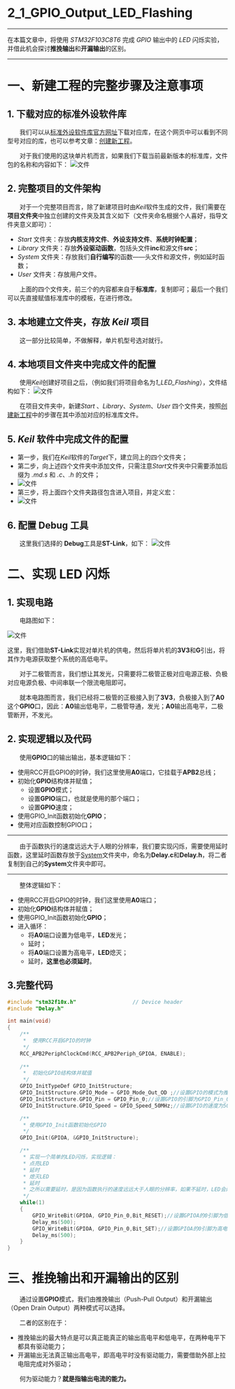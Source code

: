 # 2_1_GPIO_Output_LED_Flashing

***
在本篇文章中，将使用 *STM32F103C8T6* 完成 *GPIO* 输出中的 *LED* 闪烁实验，并借此机会探讨**推挽输出**和**开漏输出**的区别。
***

# 一、新建工程的完整步骤及注意事项
## 1. 下载对应的标准外设软件库
&emsp;&emsp;我们可以从[标准外设软件库官方网址](https://www.st.com.cn/zh/embedded-software/stm32-standard-peripheral-libraries.html)下载对应库，在这个网页中可以看到不同型号对应的库，也可以参考文章：[创建新工程](0_Create_New_Project.md)。

&emsp;&emsp;对于我们使用的这块单片机而言，如果我们下载当前最新版本的标准库，文件包的名称和内容如下：
![文件](https://github.com/Hi-Guo-Phy/Introduction-to-STM32F103C8T6/blob/main/Images/2_1_1.png)

## 2. 完整项目的文件架构
&emsp;&emsp;对于一个完整项目而言，除了新建项目时由*Keil*软件生成的文件，我们需要在**项目文件夹**中独立创建的文件夹及其含义如下（文件夹命名根据个人喜好，指导文件夹意义即可）：

- *Start* 文件夹：存放**内核支持文件**、**外设支持文件**、**系统时钟配置**；
- *Library* 文件夹：存放**外设驱动函数**，包括头文件**inc**和源文件**src**；
- *System* 文件夹：存放我们**自行编写**的函数——头文件和源文件，例如延时函数；
- *User* 文件夹：存放用户文件。

&emsp;&emsp;上面的四个文件夹，前三个的内容都来自于**标准库**，复制即可；最后一个我们可以先直接赋值标准库中的模板，在进行修改。

## 3. 本地建立文件夹，存放 *Keil* 项目
&emsp;&emsp;这一部分比较简单，不做解释，单片机型号选对就行。

## 4. 本地项目文件夹中完成文件的配置
&emsp;&emsp;使用*Keil*创建好项目之后，（例如我们将项目命名为*1_LED_Flashing*），文件结构如下：
![文件](https://github.com/Hi-Guo-Phy/Introduction-to-STM32F103C8T6/blob/main/Images/2_1_2.png)

&emsp;&emsp;在项目文件夹中，新建*Start* 、*Library*、*System*、*User* 四个文件夹，按照[创建新工程](0_Create_New_Project.md)中的步骤在其中添加对应的标准库文件。

## 5. *Keil* 软件中完成文件的配置
- 第一步，我们在*Keil*软件的*Target*下，建立同上的四个文件夹；
- 第二步，向上述四个文件夹中添加文件，只需注意*Start*文件夹中只需要添加后缀为 *.md.s* 和 *.c*、*.h* 的文件；
- ![文件](https://github.com/Hi-Guo-Phy/Introduction-to-STM32F103C8T6/blob/main/Images/2_1_3.png)
- 第三步，将上面四个文件夹路径包含进入项目，并定义宏：
- ![文件](https://github.com/Hi-Guo-Phy/Introduction-to-STM32F103C8T6/blob/main/Images/2_1_4.png)

## 6. 配置 Debug 工具
&emsp;&emsp;这里我们选择的 **Debug**工具是**ST-Link**，如下：
![文件](https://github.com/Hi-Guo-Phy/Introduction-to-STM32F103C8T6/blob/main/Images/2_1_5.png)

# 二、实现 LED 闪烁
## 1. 实现电路
&emsp;&emsp;电路图如下：

![文件](https://github.com/Hi-Guo-Phy/Introduction-to-STM32F103C8T6/blob/main/Images/2_1_6.png)

这里，我们借助**ST-Link**实现对单片机的供电，然后将单片机的**3V3**和**G**引出，将其作为电源获取整个系统的高低电平。

&emsp;&emsp;对于二极管而言，我们想让其发光，只需要将二极管正极对应电源正极、负极对应电源负极、中间串联一个限流电阻即可。

&emsp;&emsp;就本电路图而言，我们已经将二极管的正极接入到了**3V3**，负极接入到了**A0**这个**GPIO**口，因此：**A0**输出低电平，二极管导通，发光；**A0**输出高电平，二极管断开，不发光。

## 2. 实现逻辑以及代码
&emsp;&emsp;使用**GPIO**口的输出输出，基本逻辑如下：
- 使用RCC开启GPIO的时钟，我们这里使用**A0**端口，它挂载于**APB2**总线；
- 初始化**GPIO**结构体并赋值；
    - 设置**GPIO**模式；
    - 设置**GPIO**端口，也就是使用的那个端口；
    - 设置**GPIO**速度；
- 使用GPIO_Init函数初始化**GPIO**；
- 使用对应函数控制GPIO口；

***
&emsp;&emsp;由于函数执行的速度远远大于人眼的分辨率，我们要实现闪烁，需要使用延时函数，这里延时函数存放于[System](System)文件夹中，命名为**Delay.c**和**Delay.h**，将二者复制到自己的**System**文件夹中即可。
***

&emsp;&emsp;整体逻辑如下：
- 使用RCC开启GPIO的时钟，我们这里使用**A0**端口；
- 初始化**GPIO**结构体并赋值；
- 使用GPIO_Init函数初始化**GPIO**；
- 进入循环：
    - 将**A0**端口设置为低电平，**LED**发光；
    - 延时；
    - 将**A0**端口设置为高电平，**LED**熄灭；
    - 延时，**这里也必须延时**。

## 3.完整代码
```C
#include "stm32f10x.h"                  // Device header
#include "Delay.h"

int main(void)
{
	/**
	 * 	使用RCC开启GPIO的时钟
	 */
	RCC_APB2PeriphClockCmd(RCC_APB2Periph_GPIOA, ENABLE); 
	
	/**
	 * 	初始化GPIO结构体并赋值
	 */
	GPIO_InitTypeDef GPIO_InitStructure; 
	GPIO_InitStructure.GPIO_Mode = GPIO_Mode_Out_OD ;//设置GPIO的模式为推挽输出
	GPIO_InitStructure.GPIO_Pin = GPIO_Pin_0;//设置GPIO的引脚为GPIO_Pin_0
	GPIO_InitStructure.GPIO_Speed = GPIO_Speed_50MHz;//设置GPIO的速度为50MHz

	/**
	 * 使用GPIO_Init函数初始化GPIO
	 */
	GPIO_Init(GPIOA, &GPIO_InitStructure); 

	/**
	 * 实现一个简单的LED闪烁，实现逻辑：
	 * 点亮LED
	 * 延时
	 * 熄灭LED
	 * 延时
	 * 之所以需要延时，是因为函数执行的速度远远大于人眼的分辨率，如果不延时，LED会闪烁的非常快，人眼无法分辨
	 */
	while(1)
	{
		GPIO_WriteBit(GPIOA, GPIO_Pin_0,Bit_RESET);//设置GPIOA的0引脚为低电平
		Delay_ms(500);
		GPIO_WriteBit(GPIOA, GPIO_Pin_0,Bit_SET);//设置GPIOA的0引脚为高电平
		Delay_ms(500);
	}
}
```


# 三、推挽输出和开漏输出的区别
&emsp;&emsp;通过设置**GPIO**模式，我们由推挽输出（Push-Pull Output）和开漏输出（Open Drain Output）两种模式可以选择。

&emsp;&emsp;二者的区别在于：
- 推挽输出的最大特点是可以真正能真正的输出高电平和低电平，在两种电平下都具有驱动能力；
- 开漏输出无法真正输出高电平，即高电平时没有驱动能力，需要借助外部上拉电阻完成对外驱动；

&emsp;&emsp;何为驱动能力？**就是指输出电流的能力。**




